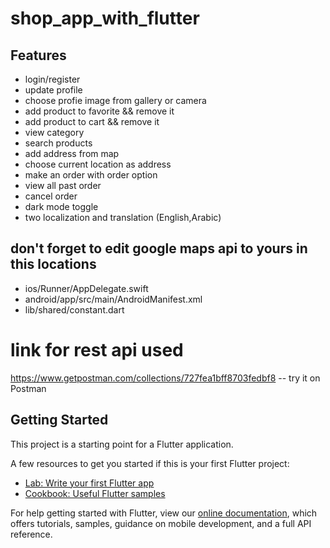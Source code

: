 # shop_app_with_flutter

## Features
- login/register
- update profile
- choose profie image from gallery or camera
- add product to favorite && remove it
- add product to cart && remove it
- view category
- search products
- add address from map
- choose current location as address
- make an order with order option
- view all past order
- cancel order
- dark mode toggle
- two localization and translation (English,Arabic)

## don't forget to edit google maps api to yours in this locations
- ios/Runner/AppDelegate.swift
- android/app/src/main/AndroidManifest.xml
- lib/shared/constant.dart

# link for rest api used
https://www.getpostman.com/collections/727fea1bff8703fedbf8
-- try it on Postman

## Getting Started

This project is a starting point for a Flutter application.

A few resources to get you started if this is your first Flutter project:

- [Lab: Write your first Flutter app](https://flutter.dev/docs/get-started/codelab)
- [Cookbook: Useful Flutter samples](https://flutter.dev/docs/cookbook)

For help getting started with Flutter, view our
[online documentation](https://flutter.dev/docs), which offers tutorials,
samples, guidance on mobile development, and a full API reference.
